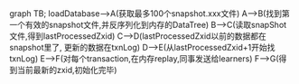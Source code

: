 <div class="mermaid">
    graph TB;
	loadDatabase-->A(获取最多100个snapshot.xxx文件)
	A-->B(找到第一个有效的snapshot文件,并反序列化到内存的DataTree)
	B-->C(读取snapShot文件,得到lastProcessedZxid)
	C-->D(lastProcessedZxid以前的数据都在snapshot里了, 更新的数据在txnLog)
	D-->E(从lastProcessedZxid+1开始找txnLog)
	E-->F(对每个transaction,在内存replay,同事发送给learners)
	F-->G(得到当前最新的zxid,初始化完毕)
</div>